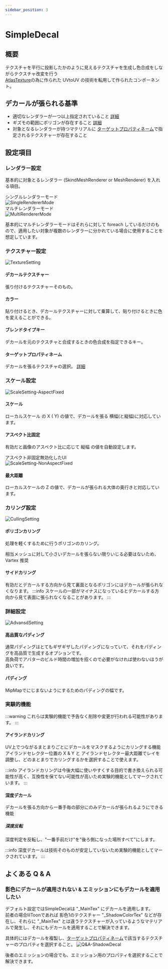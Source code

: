 ```yaml
---
sidebar_position: 3
---
```



# SimpleDecal

## 概要

テクスチャを平行に投影したかのように見えるテクスチャを生成し色合成をしながらテクスチャ改変を行う  
[AtlasTexture](./AtlasTexture.md)の為に作られた UVtoUV の技術を転用して作られたコンポーネント。

## デカールが張られる基準

- 適切なレンダラーが一つ以上指定されていること [詳細](#レンダラー設定)
- ギズモの範囲にポリゴンが存在すること [詳細](#カリング設定)
- 対象となるレンダラーが持つマテリアルに [ターゲットプロパティネーム](#ターゲットプロパティネーム)で指定されるテクスチャーが存在すること

## 設定項目

### レンダラー設定

基本的に対象とるレンダラー (SkindMeshRenderer or MeshRenderer) を入れる項目。

シングルレンダラーモード  
![SingleRendererMode](img/sd-SingleRendererMode.png)  
マルチレンダラーモード  
![MultiRendererMode](img/sd-MultiRendererMode.png)  

基本的にマルチレンダラーモードはそれらに対して foreach しているだけのもので、適用したい対象が複数のレンダラーに分かれている場合に使用することを想定しています。

### テクスチャー設定

![TextureSetting](img/sd-TextureSetting.png)

#### デカールテクスチャー

張り付けるテクスチャーそのもの。

#### カラー

貼り付けるとき、デカールテクスチャーに対して乗算して、貼り付けるときに色を変えることができる。

#### ブレンドタイプキー

デカールを元のテクスチャと合成するときの色合成を指定できるキー。

#### ターゲットプロパティネーム

デカールを張るテクスチャの選択。 [詳細](Common/TargetPropertyName.md)

### スケール設定

![ScaleSetting-AspectFixed](img/sd-ScaleSetting-AspectFixed.png)

#### スケール

ローカルスケール の X ( Y) の値で、デカールを張る 横幅(と縦幅)に対応しています。

#### アスペクト比固定

有効だと画像のアスペクト比に応じて 縦幅 の値を自動設定します。

アスペクト非固定無効化したUI  
![ScaleSetting-NonAspectFixed](img/sd-ScaleSetting-NonAspectFixed.png)

#### 最大距離

ローカルスケールの Z の値で、デカールが張られる大体の奥行きと対応しています。

### カリング設定

![CullingSetting](img/sd-CullingSetting.png)

#### ポリゴンカリング

処理を軽くするために行うポリゴンのカリング。

相当メッシュに対して小さいデカールを張らない限りいじる必要はないため、Vartex 推奨

#### サイドカリング

有効だとデカールする方向から見て裏面となるポリゴンにはデカールが張られなくなります。
:::info
スケールの一部がマイナスになっているとデカールする方向から見て表面に張られなくなることがあります。
:::

### 詳細設定

![AdvansdSetting](img/sd-AdvansdSetting.png)

#### 高品質なパディング

通常パディングはとてもギザギザしたパディングになっていて、それをパディングを高品質で生成するオプションです。  
高負荷でアバターのビルド時間の増加を招くので必要がなければ使わないほうが良いです。

#### パディング

MipMapでにじまないようにするためのパディングの幅です。

### 実験的機能

:::warning
これらは実験的機能で予告なく削除や変更が行われる可能性があります。
:::

#### アイランドカリング

UV上でつながるまとまりごとにデカールをマスクするようにカリングする機能  
アイランドセレクター位置の X & Y と アイランドセレクター最大距離でレイを調整し、どのまとまりでカリングするかを選択することで使えます。

:::info
アイランドカリングは今後大幅に使いやすくする目的で書き換えられる可能性が高く、互換性を保てない可能性が高いため実験的機能としてマークされています。
:::

#### 深度デカール

デカールを張る方向から一番手毎の部分にのみデカールが張られるようにできる機能

##### 深度反転

深度判定を反転し、"一番手前だけ"を"後ろ側になった場所すべて"にします。

:::info
深度デカールは技術そのものが安定していないため実験的機能としてマークされています。
:::

## よくある Q & A

### 影色にデカールが適用されない & エミッションにもデカールを適用したい

デフォルト設定ではSimpleDecalは "_MainTex" にデカールを適用します。  
前者の場合lilToonであれば 影色1のテクスチャー "_ShadowColorTex" などが存在し、それらに "_MainTex" とは違うテクスチャーが入っているようなマテリアルで発生し、それにもデカールを適用することで解決できます。

具体的にはデカールを複製し、[ターゲットプロパティネーム](./Common/TargetPropertyName.md)で該当するテクスチャーのプロパティを選択すること。
![Q&A-ShadowDecal](img/sd-Q&A-ShadowDecal.png)

後者のエミッションの場合でも、エミッション用のプロパティを選択することで解決できます。
